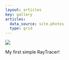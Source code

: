 ```yaml
---
layout: articles
key: gallery
articles:
  data_source: site.photos
  type: grid
---
```


<div class="card">
  <div class="card__image">
    <img class="image" src="https://i.imgur.com/X4xeIgf.jpg"/>
    <div class="overlay overlay--bottom">
      <p>My first simple RayTracer!</p>
    </div>
  </div>
</div>

